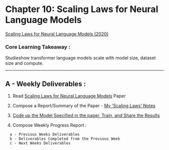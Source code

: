 # Chapter 10: Scaling Laws for Neural Language Models 

[Scaling Laws for Neural Language Models (2020)](https://arxiv.org/abs/2001.08361)

### Core Learning Takeaway :
Studieshow transformer language models scale with model size, dataset size and compute.

____

## A  - Weekly Deliverables :

1. Read [Scaling Laws for Neural Language Models](https://arxiv.org/abs/2001.08361) Paper
2. Compose a Report/Summary of the Paper - [My 'Scaling Laws' Notes](TODO.md)
3. [Code up the Model Specified in the paper, Train, and Share the Results](TODO.md)

4. Compose Weekly Progress Report : 
```
  a - Previous Weeks Deliverables
  b - Deliverables Completed from the Previous Week
  c - Next Weeks Deliverables
```
